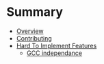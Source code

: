 # Summary

- [Overview](./README.md)
- [Contributing](./contributing.md)
- [Hard To Implement Features](./hard-to-implement/README.md)
  - [GCC independance](./hard-to-implement/no-gcc.md)